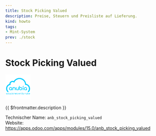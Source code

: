 ```yaml
---
title: Stock Picking Valued
description: Preise, Steuern und Preisliste auf Lieferung.
kind: howto
tags:
- Mint-System
prev: ./stock
---
```

# Stock Picking Valued
![](attachments/odoo_icons_anubia.png)

{{ $frontmatter.description }}

Technischer Name: `anb_stock_picking_valued`\
Website: <https://apps.odoo.com/apps/modules/15.0/anb_stock_picking_valued>
